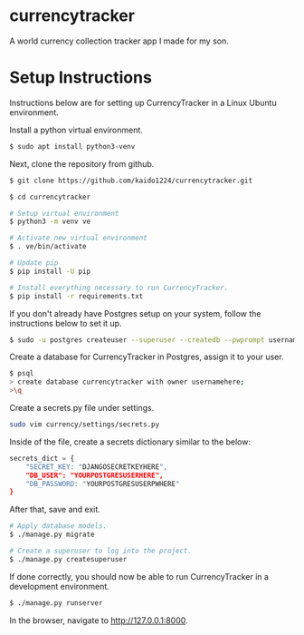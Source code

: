 # currencytracker
A world currency collection tracker app I made for my son.

Setup Instructions
===================
Instructions below are for setting up CurrencyTracker in a Linux Ubuntu environment.

Install a python virtual environment.
    
```sh
$ sudo apt install python3-venv
```

Next, clone the repository from github.

```sh
$ git clone https://github.com/kaido1224/currencytracker.git

$ cd currencytracker

# Setup virtual environment
$ python3 -m venv ve

# Activate new virtual environment
$ . ve/bin/activate

# Update pip
$ pip install -U pip

# Install everything necessary to run CurrencyTracker.
$ pip install -r requirements.txt
```

If you don't already have Postgres setup on your system, follow the instructions below to set it up.

```sh
$ sudo -u postgres createuser --superuser --createdb --pwprompt usernamehere
```

Create a database for CurrencyTracker in Postgres, assign it to your user.

```sh
$ psql
> create database currencytracker with owner usernamehere;
>\q
```

Create a secrets.py file under settings.
```sh
sudo vim currency/settings/secrets.py
```

Inside of the file, create a secrets dictionary similar to the below:
```python
secrets_dict = {
    "SECRET_KEY: "DJANGOSECRETKEYHERE",
    "DB_USER": "YOURPOSTGRESUSERHERE",
    "DB_PASSWORD: "YOURPOSTGRESUSERPWHERE"
}
```

After that, save and exit.

```sh
# Apply database models.
$ ./manage.py migrate

# Create a superuser to log into the project.
$ ./manage.py createsuperuser
```

If done correctly, you should now be able to run CurrencyTracker in a development environment.

```sh
$ ./manage.py runserver
```

In the browser, navigate to http://127.0.0.1:8000.
